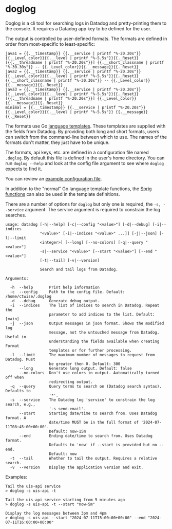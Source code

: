 # doglog

Doglog is a cli tool for searching logs in Datadog and pretty-printing them
to the console. It requires a Datadog app key to be defined for the user.

The output is controlled by user-defined formats. The formats are defined in
order from most-specific to least-specific:

```
java1 = {{.__timestamp}} {{.__service | printf "%-20.20s"}} {{._Level_color}}{{.__level | printf "%-5.5s"}}{{._Reset}} [{{.__threadname | printf "%-20.20s"}}] {{.__short_classname | printf "%-30.30s"}} -- {{._Level_color}}{{.__message}}{{._Reset}}
java2 = {{.__timestamp}} {{.__service | printf "%-20.20s"}} {{._Level_color}}{{.__level | printf "%-5.5s"}}{{._Reset}} {{.__short_classname | printf "%-30.30s"}} -- {{._Level_color}}{{.__message}}{{._Reset}}
java3 = {{.__timestamp}} {{.__service | printf "%-20.20s"}} {{._Level_color}}{{.__level | printf "%-5.5s"}}{{._Reset}} [{{.__threadname | printf "%-20.20s"}}] {{._Level_color}}{{.__message}}{{._Reset}}
minimal = {{.__timestamp}} {{.__service | printf "%-20.20s"}} {{._Level_color}}{{.__level | printf "%-5.5s"}} {{.__message}}{{._Reset}}
```

The formats use Go [language templates](https://pkg.go.dev/text/template). These templates
are supplied with the fields from Datadog. By providing both long and short formats,
users can switch from the command-line between which to use.
The names of the formats don't matter, they just have to be unique.

The formats, api keys, etc. are defined in a configuration file named `.doglog`. By default this file
is defined in the user's home directory. You can run `doglog --help` and look at the
config file argument to see where `doglog` expects to find it.

You can review an [example configuration file](https://raw.githubusercontent.com/ctwinovalon/doglog/main/example.doglog).

In addition to the "normal" Go language template functions, the [Sprig functions](https://masterminds.github.io/sprig/)
can also be used in the template definitions.

There are a number of options for `doglog` but only one is required, the `-s, --service`
argument. The service argument is required to constrain the log
searches.

```man
usage: datadog [-h|--help] [-c|--config "<value>"] [-d|--debug] [-i|--indices
               "<value>" [-i|--indices "<value>" ...]] [-j|--json] [-l|--limit
               <integer>] [--long] [--no-colors] [-q|--query "<value>"]
               -s|--service "<value>" [--start "<value>"] [--end "<value>"]
               [-t|--tail] [-v|--version]

               Search and tail logs from Datadog.

Arguments:

  -h  --help       Print help information
  -c  --config     Path to the config file. Default: /home/ctwise/.doglog
  -d  --debug      Generate debug output.
  -i  --indices    The list of indices to search in Datadog. Repeat the
                   parameter to add indices to the list. Default: [main]
  -j  --json       Output messages in json format. Shows the modified log
                   message, not the untouched message from Datadog. Useful in
                   understanding the fields available when creating Format
                   templates or for further processing.
  -l  --limit      The maximum number of messages to request from Datadog. Must
                   be greater then 0. Default: 300
      --long       Generate long output. Default: false
      --no-colors  Don't use colors in output. Automatically turned off when
                   redirecting output.
  -q  --query      Query terms to search on (Datadog search syntax). Defaults to
                   '*'.
  -s  --service    The Datadog log 'service' to constrain the log search, e.g.,
                   '-s send-email'.
      --start      Starting date/time to search from. Uses Datadog format. A 
                   date/time MUST be in the full format of '2024-07-11T08:45:00+00:00'.
                   Default: now-15m
      --end        Ending date/time to search from. Uses Datadog format.
                   Defaults to 'now' if --start is provided but no --end.
                   Default: now
  -t  --tail       Whether to tail the output. Requires a relative search.
  -v  --version    Display the application version and exit.
```

Examples:
```
Tail the uis-api service
> doglog -s uis-api -t

Tail the uis-api service starting from 5 minutes ago
> doglog -s uis-api -t --start "now-5m"

Display the log messages between 3pm and 4pm
> doglog -s uis-api --start "2024-07-11T15:00:00+00:00" --end "2024-07-11T16:00:00+00:00"
```